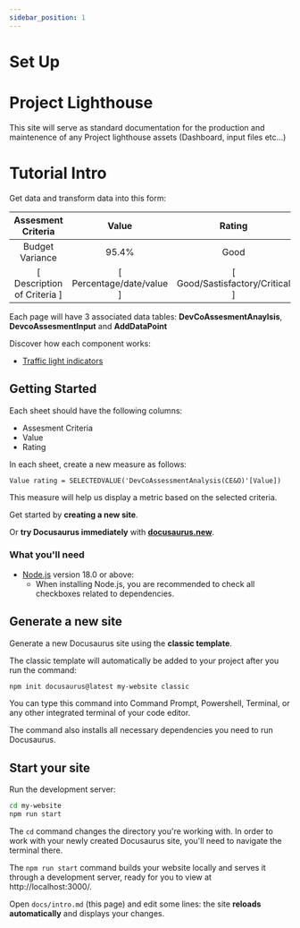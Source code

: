 ```yaml
---
sidebar_position: 1
---
```

# Set Up

# Project Lighthouse

This site will serve as standard documentation for the production and maintenence of any Project lighthouse assets (Dashboard, input files etc...)

# Tutorial Intro
Get data and transform data into this form:

| Assesment Criteria     | Value | Rating | 
| :------: | :------: | :------:|
| Budget Variance      | 95.4%      | Good |
| [ Description of Criteria ]  | [ Percentage/date/value ] | [ Good/Sastisfactory/Critical ]  |

Each page will have 3 associated data tables: **DevCoAssesmentAnaylsis**, **DevcoAssesmentInput** and **AddDataPoint**

Discover how each component works:
- [Traffic light indicators](./Indicators/indicators.md)



## Getting Started
Each sheet should have the following columns:
- Assesment Criteria
- Value
- Rating

In each sheet, create a new measure as follows:
```
Value rating = SELECTEDVALUE('DevCoAssessmentAnalysis(CE&O)'[Value])
```
This measure will help us display a metric based on the selected criteria.

Get started by **creating a new site**.

Or **try Docusaurus immediately** with **[docusaurus.new](https://docusaurus.new)**.

### What you'll need

- [Node.js](https://nodejs.org/en/download/) version 18.0 or above:
  - When installing Node.js, you are recommended to check all checkboxes related to dependencies.

## Generate a new site

Generate a new Docusaurus site using the **classic template**.

The classic template will automatically be added to your project after you run the command:

```bash
npm init docusaurus@latest my-website classic
```

You can type this command into Command Prompt, Powershell, Terminal, or any other integrated terminal of your code editor.

The command also installs all necessary dependencies you need to run Docusaurus.

## Start your site

Run the development server:

```bash
cd my-website
npm run start
```

The `cd` command changes the directory you're working with. In order to work with your newly created Docusaurus site, you'll need to navigate the terminal there.

The `npm run start` command builds your website locally and serves it through a development server, ready for you to view at http://localhost:3000/.

Open `docs/intro.md` (this page) and edit some lines: the site **reloads automatically** and displays your changes.
